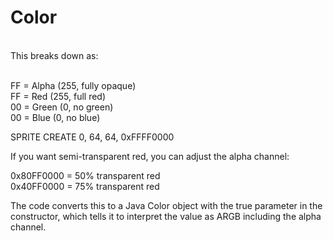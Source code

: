 # Color

<BR>
This breaks down as:
<BR>

<BR>

FF = Alpha (255, fully opaque)
<BR>
FF = Red (255, full red)
<BR>
00 = Green (0, no green)
<BR>
00 = Blue (0, no blue)
<BR>

  SPRITE CREATE 0, 64, 64, 0xFFFF0000
<BR>

  If you want semi-transparent red, you can adjust the alpha channel:
<BR>

0x80FF0000 = 50% transparent red
<BR>
0x40FF0000 = 75% transparent red
<BR>

The code converts this to a Java Color object with the true parameter in the constructor, which tells it to interpret the value as ARGB including the alpha channel.
